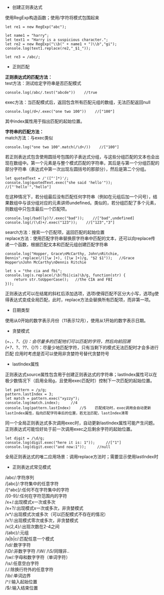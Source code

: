 - 创建正则表达式

使用RegExp构造函数；使用/字符将模式包围起来
```
let re1 = new RegExp("abc");

let name1 = "harry";
let text1 = "Harry is a suspicious character.";
let re2 = new RegExp("\\b(" + name1 + ")\\b","gi");
console.log(text1.replace(re2,"_$1_"));

let re3 = /abc/;
```
- 正则匹配

**正则表达式的匹配方法：**  
test方法：测试给定字符串是否匹配模式
```
console.log(/abc/.test("abcde"))    //true  
```
exec方法：当匹配模式后，返回包含所有匹配元组的数组，无法匹配返回null  
```
console.log(/d+/.exec("one two 100"))    //["100"]  
```
其中index属性用于指出匹配的起始位置。
  
**字符串的匹配方法：**  
match方法：与exec类似
```
console.log("one two 100".match(/\d+/))    //["100"]  
```
若正则表达式包含使用圆括号包围的子表达式分组，与这些分组匹配的文本也会出现在数组中。第一个元素是与整个模式匹配的字符串，其后是与第一个分组匹配的部分字符串（表达式中第一次出现左圆括号的那部分），然后是第二个分组。  
```
let quotedText = /'([^']*)'/;
console.log(quotedText.exec("she said 'hello'"));    //["'hello'","hello"]
```
在这种情况下，若分组最后没有匹配任何字符串（例如在元组后加一个问号），结果数组中与该分组对应的元素讲师undefined。类似的，若分组匹配了多个元素，则数组中只包含最后一个匹配项。
```
console.log(/bad(ly)?/.exec("bad"));    //["bad",undefined]
console.log(/(\d)+/.exec("123"));    //["123","3"]
```
search方法：搜索一个匹配项，返回匹配的起始位置  
replace方法：使用匹配字符串替换原字符串中匹配的文本，还可以向replace传递一个函数，根据匹配文本和匹配元组创建匹配字符串  
```
console.log("Hopper, Grace\nMcCarthy, John\nRitchie, Dennis".replace(/([\w ]+), ([\w ]+)/g, "$2 $1"));   //Grace Hopper\nJohn McCarthy\nDennis Ritchie

let s = "the cia and fbi";
console.log(s.replace(/\b(fbi|cia)\b/g, function(str) {
    return str.toUpperCase();   //the CIA and FBI
}));
```
正则表达式可以在结尾的斜杠后添加选项，选项i使得匹配不区分大小写，选项g使得表达式变成全局匹配，此时，replace方法会替换所有匹配项，而非第一项。  

- 日期类型  

使用从0开始的数字表示月份（11表示12月），使用从1开始的数字表示日期。  

- 贪婪模式

(+、*、?、{})：会尽量多的匹配他们可以匹配的字符，然后向前回溯  
(+?、*?、??、{}?)：尽量少地匹配字符，只有当剩下的模式无法匹配时才会多进行匹配
应用时考虑是否可以使用非贪婪符号替代贪婪符号
- lastIndex属性  

正则表达式source属性包含用于创建正则表达式的字符串；lastIndex属性可以在极少数情况下（启用全局g，且使用exec匹配时）控制下一次匹配的起始位置。  
```
let pattern = /y/g;
pattern.lastIndex = 3;
let match = pattern.exec("xyzzy");
console.log(match.index);     //4
console.log(pattern.lastIndex)    //5    匹配成功时，exec调用会自动更新lastIndex属性，指向匹配字符串后的位置，若无法匹配，lastIndex清零
```
同一个全局正则表达式多次调用exec时，自动更新lastIndex属性可能产生问题。正则表达式可能恰好处于前一次调用exec之后剩余字符的起始位置。
```
let digit = /\d/g;
console.log(digit.exec("here it is: 1"));     //["1"]
console.log(digit.exec("and now:1"));     //null
```
全局正则表达式的唯二应用场景：调用replace方法时；需要显示使用lastIndex时

- 正则表达式常见模式

/abc/:字符序列  
/[abc]/:字符集中的任意字符  
/[^abc]/:任何不在字符集中的字符  
/[0-9]/:任何在字符范围内的字符  
/x+/:出现模式x一次或多次  
/x+?/:出现模式x一次或多次，非贪婪模式  
/x*/:出现模式次或多次（可以匹配模式不存在的情况）  
/x?/:出现模式零次或多次，非贪婪模式  
/x{2,4}/:出现次数在2-4之间  
/(abc)/:元组  
/a|b|c/:匹配任意一个模式  
/\d/:数字字符  
/\D/:非数字字符  /\W/  /\S/同理非..  
/\w/:字母和数字字符（单词字符）  
/\s/:任意空白字符  
/./:除换行符外的任意字符  
/\b/:单词边界  
/^/:输入起始位置  
/$/:输入结束位置  
